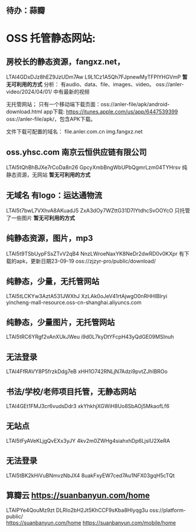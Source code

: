 
## 待办：蒜瓣






# OSS 托管静态网站:

## 房校长的静态资源，fangxz.net，
LTAI4GDxDJz8hEZ9JzUDm7Aw L9L1Cz1A5Qh7FJpnewMyTFPlYHGVmP
**暂无可利用的方式**
分析：
有audio、data、file、images、video。
oss://anler-video/2024/04/01/ 中有最新的视频

无托管网站；
只有一个移动端下载页面：oss://anler-file/apk/android-download.html
app下载: https://itunes.apple.com/us/app/6447539399
oss://anler-file/apk/，包含APK下载。

文件下载可配置的域名：
file.anler.com.cn
img.fangxz.net


## oss.yhsc.com 南京云恒供应链有限公司
LTAI5tQhBhBJXe7rCoDa8n26  GpcyXmbBngWbUPbQgmrLzm04TYHrsv
纯静态资源，无网站
**暂无可利用的方式**

## 无域名 有logo：运达通物流
LTAI5t7bwL7VXhvA8AKuadJ5  ZxA3dOy7WZttG31D7IYtdhcSvOOYcO
只托管了一些图片
**暂无可利用的方式**

## 纯静态资源，图片，mp3
LTAI5t9TSbUypFSsZTvV2qB4  NnzLWroeNaxYK8NeDr2dwRD0v0KXpr
有下载的apk，更新日期23-09-19
oss://zjzyr-pro/public/download/


## 纯静态，少量，无托管网站
LTAI5tLCKYw3AztA531JWXhJ  XzLAk0oJeV41rtAjwgO0nRHHIBIryi
yincheng-mall-resource.oss-cn-shanghai.aliyuncs.com

## 纯静态，少量图片，无托管网站
LTAI5tRC6YRgf2vAnXUkJWeu i9d0L7kyDtYFcpH43yQdGE09MSInuh


## 无法登录
LTAI4FfRAVY8P5frzkDdg7eB xHH1O742RNLjN7Adzi9pvtZJhIBROo

## 书法/学校/老师项目托管，无静态网站
LTAI4GEt1FMJ3cr6vudsDdr3  xkYhkhjXGWiH8Uo8SbAOj5MkaofLf6

## 无站点
LTAI5tFyAVeKLjgQvEXx3yJY  4kv2m0ZWHg4siahxhDp6LjslU2XeRA

## 无法登录
LTAI5tBK2kHiVuBNmvzNbJX4  8uakFxyEW7ced7Au1NFX03gqH5cTQt


## 算瓣云 https://suanbanyun.com/home
LTAIPYe4QouMz9zt DLRIo2bH2Jt5KhCCF9sKba8HIyqg3u
oss://platform-public/  
https://suanbanyun.com/home
https://suanbanyun.com/mobile/home



